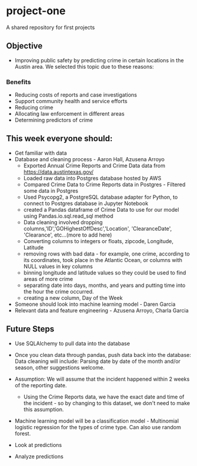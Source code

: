 # project-one
A shared repository for first projects

## Objective
* Improving public safety by predicting crime in certain locations in the Austin area. We selected this topic due to these reasons:

### Benefits
* Reducing costs of reports and case investigations
* Support community health and service efforts
* Reducing crime
* Allocating law enforcement in different areas
* Determining predictors of crime

## This week everyone should:
* Get familiar with data
* Database and cleaning process - Aaron Hall, Azusena Arroyo
  * Exported Annual Crime Reports and Crime Data data from https://data.austintexas.gov/
  * Loaded raw data into Postgres database hosted by AWS
  * Compared Crime Data to Crime Reports data in Postgres - Filtered some data in Postgres
  * Used Psycopg2, a PostgreSQL database adapter for Python, to connect to Postgres database in Jupyter Notebook
  * created a Pandas dataframe of Crime Data to use for our model using Pandas.io.sql.read_sql method
  * Data cleaning involved dropping columns,'ID','GOHighestOffDesc','Location', 'ClearanceDate', 'Clearance', etc...(more to add here)
  * Converting columns to integers or floats, zipcode, Longitude, Latitude
  * removing rows with bad data - for example, one crime, according to its coordinates, took place in the Atlantic Ocean, or columns with NULL values in key columns
  * binning longitude and latitude values so they could be used to find areas of more crime
  * separating date into days, months, and years and putting time into the hour the crime occurred. 
  * creating a new column, Day of the Week
* Someone should look into machine learning model - Daren Garcia
* Relevant data and feature engineering - Azusena Arroyo, Charla Garcia

## Future Steps
* Use SQLAlchemy to pull data into the database
* Once you clean data through pandas, push data back into the database: Data cleaning will include: Parsing date by date of the month and/or season, other suggestions welcome. 
* Assumption: We will assume that the incident happened within 2 weeks of the reporting date.
  * Using the Crime Reports data, we have the exact date and time of the incident - so by changing to this dataset, we don't need to make this assumption.
   
* Machine learning model will be a classification model - Multinomial logistic regression for the types of crime type. Can also use random forest.
* Look at predictions
* Analyze predictions


